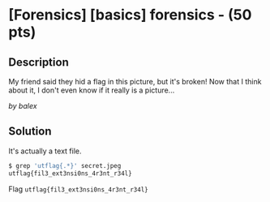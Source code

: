 # [Forensics] [basics] forensics - (50 pts)

## Description

My friend said they hid a flag in this picture, but it's broken! Now that I think about it, I don't even know if it really is a picture...

_by balex_

## Solution

It's actually a text file.

```sh
$ grep 'utflag{.*}' secret.jpeg
utflag{fil3_ext3nsi0ns_4r3nt_r34l}
```

Flag `utflag{fil3_ext3nsi0ns_4r3nt_r34l}`
